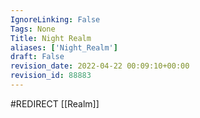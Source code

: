 ```yaml
---
IgnoreLinking: False
Tags: None
Title: Night Realm
aliases: ['Night_Realm']
draft: False
revision_date: 2022-04-22 00:09:10+00:00
revision_id: 88883
---
```


#REDIRECT [[Realm]]
